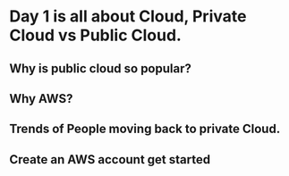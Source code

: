 # Day 1 is all about Cloud, Private Cloud vs Public Cloud. <br>

## Why is public cloud so popular? <br>
## Why AWS?
## Trends of People moving back to private Cloud.
## Create an AWS account get started
